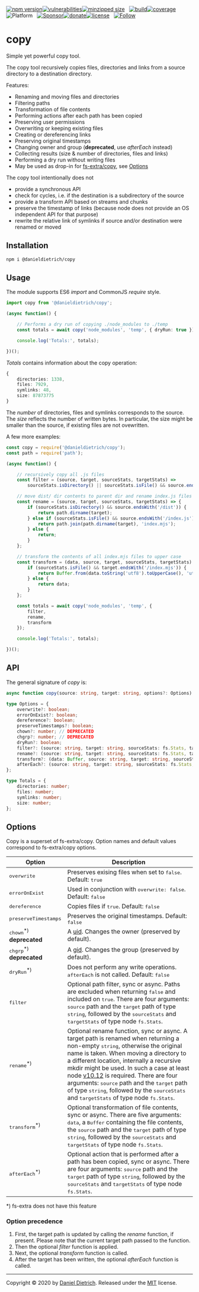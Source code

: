 [![npm version](https://img.shields.io/npm/v/@danieldietrich/copy?logo=npm&style=flat-square)](https://www.npmjs.com/package/@danieldietrich/copy/)[![vulnerabilities](https://img.shields.io/snyk/vulnerabilities/npm/@danieldietrich/copy?style=flat-square)](https://snyk.io/test/npm/@danieldietrich/copy)[![minzipped size](https://img.shields.io/bundlephobia/minzip/@danieldietrich/copy?style=flat-square)](https://bundlephobia.com/result?p=@danieldietrich/copy@latest)
&nbsp;
[![build](https://img.shields.io/travis/danieldietrich/copy?logo=github&style=flat-square)](https://travis-ci.org/danieldietrich/copy/)[![coverage](https://img.shields.io/codecov/c/github/danieldietrich/copy?style=flat-square)](https://codecov.io/gh/danieldietrich/copy/)
&nbsp;
![Platform](https://img.shields.io/badge/platform-Node%20v10%20%28ES8%2fES2017%29-decc47?logo=TypeScript&style=flat-square)
&nbsp;
[![Sponsor](https://img.shields.io/badge/GitHub-💖Sponsors-b5b7b9?logo=github&style=flat-square)](https://github.com/sponsors/danieldietrich)[![donate](https://img.shields.io/badge/Donate-PayPal-blue.svg?style=flat-square)](https://paypal.me/danieldietrich13)[![license](https://img.shields.io/github/license/danieldietrich/copy?style=flat-square)](https://opensource.org/licenses/MIT/)
&nbsp;
[![Follow](https://img.shields.io/twitter/follow/danieldietrich?label=Follow&style=social)](https://twitter.com/danieldietrich/)

# copy

Simple yet powerful copy tool.

The copy tool recursively copies files, directories and links from a source directory to a destination directory.

Features:

* Renaming and moving files and directories
* Filtering paths
* Transformation of file contents
* Performing actions after each path has been copied
* Preserving user permissions
* Overwriting or keeping existing files
* Creating or dereferencing links
* Preserving original timestamps
* Changing owner and group (**deprecated**, use _afterEach_ instead)
* Collecting results (size & number of directories, files and links)
* Performing a dry run without writing files
* May be used as drop-in for [fs-extra/copy](https://github.com/jprichardson/node-fs-extra/blob/HEAD/docs/copy.md), see [Options](#options)

The copy tool intentionally does not

* provide a synchronous API
* check for cycles, i.e. if the destination is a subdirectory of the source
* provide a transform API based on streams and chunks
* preserve the timestamp of links (because node does not provide an OS independent API for that purpose)
* rewrite the relative link of symlinks if source and/or destination were renamed or moved

## Installation

```bash
npm i @danieldietrich/copy
```

## Usage

The module supports ES6 _import_ and CommonJS _require_ style.

```ts
import copy from '@danieldietrich/copy';

(async function() {

    // Performs a dry run of copying ./node_modules to ./temp
    const totals = await copy('node_modules', 'temp', { dryRun: true });

    console.log('Totals:', totals);

})();
```

_Totals_ contains information about the copy operation:

```ts
{
    directories: 1338,
    files: 7929,
    symlinks: 48,
    size: 87873775
}
```

The _number_ of directories, files and symlinks corresponds to the source. The _size_ reflects the number of written bytes. In particular, the size might be smaller than the source, if existing files are not ovewritten.

A few more examples:

```ts
const copy = require('@danieldietrich/copy');
const path = require('path');

(async function() {

    // recursively copy all .js files
    const filter = (source, target, sourceStats, targetStats) =>
        sourceStats.isDirectory() || sourceStats.isFile() && source.endsWith('.js');

    // move dist/ dir contents to parent dir and rename index.js files to index.mjs
    const rename = (source, target, sourceStats, targetStats) => {
        if (sourceStats.isDirectory() && source.endsWith('/dist')) {
            return path.dirname(target);
        } else if (sourceStats.isFile() && source.endsWith('/index.js')) {
            return path.join(path.dirname(target), 'index.mjs');
        } else {
            return;
        }
    };

    // transform the contents of all index.mjs files to upper case
    const transform = (data, source, target, sourceStats, targetStats) => {
        if (sourceStats.isFile() && target.endsWith('/index.mjs')) {
            return Buffer.from(data.toString('utf8').toUpperCase(), 'utf8');
        } else {
            return data;
        }
    };

    const totals = await copy('node_modules', 'temp', {
        filter,
        rename,
        transform
    });

    console.log('Totals:', totals);

})();
```

## API

The general signature of _copy_ is:

```ts
async function copy(source: string, target: string, options?: Options): Promise<Totals>;

type Options = {
    overwrite?: boolean;
    errorOnExist?: boolean;
    dereference?: boolean;
    preserveTimestamps?: boolean;
    chown?: number; // DEPRECATED
    chgrp?: number; // DEPRECATED
    dryRun?: boolean;
    filter?: (source: string, target: string, sourceStats: fs.Stats, targetStats: fs.Stats | undefined) => boolean | Promise<boolean>;
    rename?: (source: string, target: string, sourceStats: fs.Stats, targetStats: fs.Stats | undefined) => string | void | Promise<string | void>;
    transform?: (data: Buffer, source: string, target: string, sourceStats: fs.Stats, targetStats: fs.Stats | undefined) => Buffer | Promise<Buffer>;
    afterEach?: (source: string, target: string, sourceStats: fs.Stats, targetStats: fs.Stats) => void | Promise<void>;
};

type Totals = {
    directories: number;
    files: number;
    symlinks: number;
    size: number;
};
```

## Options

Copy is a superset of fs-extra/copy. Option names and default values correspond to fs-extra/copy options.

| Option | Description |
| -- | -- |
| <tt>overwrite</tt> | Preserves exising files when set to <tt>false</tt>. Default: <tt>true</tt> |
| <tt>errorOnExist</tt> | Used in conjunction with <tt>overwrite: false</tt>. Default: <tt>false</tt> |
| <tt>dereference</tt> | Copies files if <tt>true</tt>. Default: <tt>false</tt> |
| <tt>preserveTimestamps</tt> | Preserves the original timestamps. Default: <tt>false</tt> |
| <tt>chown</tt><sup>*)</sup> <strong>deprecated</strong> | A [uid](https://en.wikipedia.org/wiki/User_identifier). Changes the owner (preserved by default). |
| <tt>chgrp</tt><sup>*)</sup> <strong>deprecated</strong> | A [gid](https://en.wikipedia.org/wiki/Group_identifier). Changes the group (preserved by default). |
| <tt>dryRun</tt><sup>*)</sup> | Does not perform any write operations. <tt>afterEach</tt> is not called. Default: <tt>false</tt> |
| <tt>filter</tt> | Optional path filter, sync or async. Paths are excluded when returning <tt>false</tt> and included on <tt>true</tt>. There are four arguments: <tt>source</tt> path and the <tt>target</tt> path of type <tt>string</tt>, followed by the <tt>sourceStats</tt> and <tt>targetStats</tt> of type node <tt>fs.Stats</tt>. |
| <tt>rename</tt><sup>*)</sup> | Optional rename function, sync or async. A target path is renamed when returning a non-empty <tt>string</tt>, otherwise the original name is taken. When moving a directory to a different location, internally a recursive mkdir might be used. In such a case at least node [v10.12](https://github.com/nodejs/node/blob/master/doc/changelogs/CHANGELOG_V10.md#2018-10-10-version-10120-current-targos) is required. There are four arguments: <tt>source</tt> path and the <tt>target</tt> path of type <tt>string</tt>, followed by the <tt>sourceStats</tt> and <tt>targetStats</tt> of type node <tt>fs.Stats</tt>. |
| <tt>transform</tt><sup>*)</sup> | Optional transformation of file contents, sync or async. There are five arguments: <tt>data</tt>, a <tt>Buffer</tt> containing the file contents, the <tt>source</tt> path and the <tt>target</tt> path of type <tt>string</tt>, followed by the <tt>sourceStats</tt> and <tt>targetStats</tt> of type node <tt>fs.Stats</tt>. |
| <tt>afterEach</tt><sup>*)</sup> | Optional action that is performed after a path has been copied, sync or async. There are four arguments: <tt>source</tt> path and the <tt>target</tt> path of type <tt>string</tt>, followed by the <tt>sourceStats</tt> and <tt>targetStats</tt> of type node <tt>fs.Stats</tt>. |

*) fs-extra does not have this feature

### Option precedence

1. First, the target path is updated by calling the _rename_ function, if present. Please note that the current target path passed to the function.
2. Then the optional _filter_ function is applied.
3. Next, the optional _transform_ function is called.
4. After the target has been written, the optional _afterEach_ function is called.

---

Copyright &copy; 2020 by [Daniel Dietrich](cafebab3@gmail.com). Released under the [MIT](https://opensource.org/licenses/MIT/) license.
